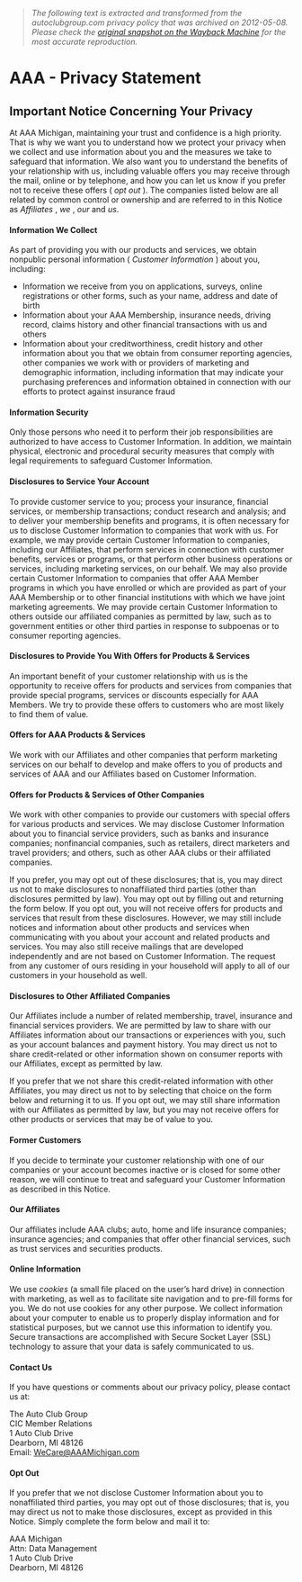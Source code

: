 > *The following text is extracted and transformed from the autoclubgroup.com privacy policy that was archived on 2012-05-08. Please check the [original snapshot on the Wayback Machine](https://web.archive.org/web/20120508022757id_/http%3A//michigan.aaa.com/privacy-policy/742.uts) for the most accurate reproduction.*

# AAA - Privacy Statement

## Important Notice Concerning Your Privacy

At AAA Michigan, maintaining your trust and confidence is a high priority. That is why we want you to understand how we protect your privacy when we collect and use information about you and the measures we take to safeguard that information. We also want you to understand the benefits of your relationship with us, including valuable offers you may receive through the mail, online or by telephone, and how you can let us know if you prefer not to receive these offers ( _opt out_ ). The companies listed below are all related by common control or ownership and are referred to in this Notice as _Affiliates_ , _we_ , _our_ and _us_.

#### Information We Collect

As part of providing you with our products and services, we obtain nonpublic personal information ( _Customer Information_ ) about you, including:

  * Information we receive from you on applications, surveys, online registrations or other forms, such as your name, address and date of birth
  * Information about your AAA Membership, insurance needs, driving record, claims history and other financial transactions with us and others
  * Information about your creditworthiness, credit history and other information about you that we obtain from consumer reporting agencies, other companies we work with or providers of marketing and demographic information, including information that may indicate your purchasing preferences and information obtained in connection with our efforts to protect against insurance fraud



#### Information Security

Only those persons who need it to perform their job responsibilities are authorized to have access to Customer Information. In addition, we maintain physical, electronic and procedural security measures that comply with legal requirements to safeguard Customer Information.

#### Disclosures to Service Your Account

To provide customer service to you; process your insurance, financial services, or membership transactions; conduct research and analysis; and to deliver your membership benefits and programs, it is often necessary for us to disclose Customer Information to companies that work with us. For example, we may provide certain Customer Information to companies, including our Affiliates, that perform services in connection with customer benefits, services or programs, or that perform other business operations or services, including marketing services, on our behalf. We may also provide certain Customer Information to companies that offer AAA Member programs in which you have enrolled or which are provided as part of your AAA Membership or to other financial institutions with which we have joint marketing agreements. We may provide certain Customer Information to others outside our affiliated companies as permitted by law, such as to government entities or other third parties in response to subpoenas or to consumer reporting agencies.

#### Disclosures to Provide You With Offers for Products & Services

An important benefit of your customer relationship with us is the opportunity to receive offers for products and services from companies that provide special programs, services or discounts especially for AAA Members. We try to provide these offers to customers who are most likely to find them of value.

#### Offers for AAA Products & Services

We work with our Affiliates and other companies that perform marketing services on our behalf to develop and make offers to you of products and services of AAA and our Affiliates based on Customer Information.

#### Offers for Products & Services of Other Companies

We work with other companies to provide our customers with special offers for various products and services. We may disclose Customer Information about you to financial service providers, such as banks and insurance companies; nonfinancial companies, such as retailers, direct marketers and travel providers; and others, such as other AAA clubs or their affiliated companies.

If you prefer, you may opt out of these disclosures; that is, you may direct us not to make disclosures to nonaffiliated third parties (other than disclosures permitted by law). You may opt out by filling out and returning the form below. If you opt out, you will not receive offers for products and services that result from these disclosures. However, we may still include notices and information about other products and services when communicating with you about your account and related products and services. You may also still receive mailings that are developed independently and are not based on Customer Information. The request from any customer of ours residing in your household will apply to all of our customers in your household as well.

#### Disclosures to Other Affiliated Companies

Our Affiliates include a number of related membership, travel, insurance and financial services providers. We are permitted by law to share with our Affiliates information about our transactions or experiences with you, such as your account balances and payment history. You may direct us not to share credit-related or other information shown on consumer reports with our Affiliates, except as permitted by law.

If you prefer that we not share this credit-related information with other Affiliates, you may direct us not to by selecting that choice on the form below and returning it to us. If you opt out, we may still share information with our Affiliates as permitted by law, but you may not receive offers for other products or services that may be of value to you.

#### Former Customers

If you decide to terminate your customer relationship with one of our companies or your account becomes inactive or is closed for some other reason, we will continue to treat and safeguard your Customer Information as described in this Notice.

#### Our Affiliates

Our affiliates include AAA clubs; auto, home and life insurance companies; insurance agencies; and companies that offer other financial services, such as trust services and securities products.

#### Online Information

We use _cookies_ (a small file placed on the user’s hard drive) in connection with marketing, as well as to facilitate site navigation and to pre-fill forms for you. We do not use cookies for any other purpose. We collect information about your computer to enable us to properly display information and for statistical purposes, but we cannot use this information to identify you. Secure transactions are accomplished with Secure Socket Layer (SSL) technology to assure that your data is safely communicated to us.

#### Contact Us

If you have questions or comments about our privacy policy, please contact us at:

The Auto Club Group  
CIC Member Relations  
1 Auto Club Drive  
Dearborn, MI 48126  
Email: [WeCare@AAAMichigan.com](mailto:WeCare@AAAMichigan.com)

#### Opt Out

If you prefer that we not disclose Customer Information about you to nonaffiliated third parties, you may opt out of those disclosures; that is, you may direct us not to make those disclosures, except as provided in this Notice. Simply complete the form below and mail it to:

AAA Michigan  
Attn: Data Management  
1 Auto Club Drive  
Dearborn, MI 48126
